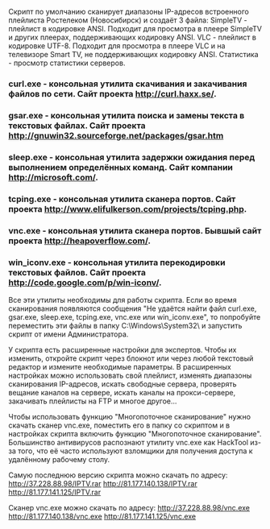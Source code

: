 Скрипт по умолчанию сканирует диапазоны IP-адресов встроенного плейлиста Ростелеком (Новосибирск) и создаёт 3 файла:
SimpleTV - плейлист в кодировке ANSI. Подходит для просмотра в плеере SimpleTV и других плеерах, поддерживающих кодировку ANSI.
VLC - плейлист в кодировке UTF-8. Подходит для просмотра в плеере VLC и на телевизоре Smart TV, не поддерживающих кодировку ANSI.
Статистика - просмотр статистики серверов.



### curl.exe - консольная утилита скачивания и закачивания файлов по сети. Сайт проекта http://curl.haxx.se/.
### gsar.exe - консольная утилита поиска и замены текста в текстовых файлах. Сайт проекта http://gnuwin32.sourceforge.net/packages/gsar.htm
### sleep.exe - консольная утилита задержки ожидания перед выполнением определённых команд. Сайт компании http://microsoft.com/.
### tcping.exe - консольная утилита сканера портов. Сайт проекта http://www.elifulkerson.com/projects/tcping.php.
### vnc.exe - консольная утилита сканера портов. Бывшый сайт проекта http://heapoverflow.com/.
### win_iconv.exe - консольная утилита перекодировки текстовых файлов. Сайт проекта http://code.google.com/p/win-iconv/.

Все эти утилиты необходимы для работы скрипта.
Если во время сканирования появляются сообщения "Не удаётся найти файл curl.exe, gsar.exe, sleep.exe, tcping.exe, vnc.exe или win_iconv.exe", то попробуйте переместить эти файлы в папку C:\Windows\System32\ и запустить скрипт от имени Администратора.



У скрипта есть расширенные настройки для экспертов. Чтобы их изменить, откройте скрипт через блокнот или через любой текстовый редактор и измените необходимые параметры.
В расширенных настройках можно использовать свой плейлист, изменять диапазоны сканирования IP-адресов, искать свободные сервера, проверять вещание каналов на сервере, искать каналы на прокси-сервере, закачивать плейлисты на FTP и многое другое...



Чтобы использовать функцию "Многопоточное сканирование" нужно скачать сканер vnc.exe, поместить его в папку со скриптом и в настройках скрипта включить функцию "Многопоточное сканирование".
Большинство антивирусов распознают утилиту vnc.exe как HackTool из-за того, что её часто используют взломщики для получения доступа к удалённому рабочему столу.



Самую последнюю версию скрипта можно скачать по адресу:
http://37.228.88.98/IPTV.rar
http://81.177.140.138/IPTV.rar
http://81.177.141.125/IPTV.rar

Сканер vnc.exe можно скачать по адресу:
http://37.228.88.98/vnc.exe
http://81.177.140.138/vnc.exe
http://81.177.141.125/vnc.exe
